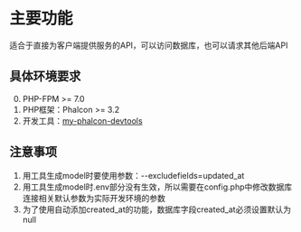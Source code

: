 # 主要功能

适合于直接为客户端提供服务的API，可以访问数据库，也可以请求其他后端API

## 具体环境要求

0. PHP-FPM >= 7.0
1. PHP框架：Phalcon >= 3.2
2. 开发工具：[my-phalcon-devtools](https://github.com/yinxingping/my-phalcon-devtools)

## 注意事项

1. 用工具生成model时要使用参数：--excludefields=updated_at
2. 用工具生成model时.env部分没有生效，所以需要在config.php中修改数据库连接相关默认参数为实际开发环境的参数
3. 为了使用自动添加created_at的功能，数据库字段created_at必须设置默认为null

